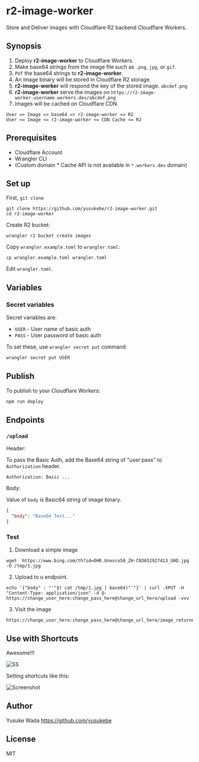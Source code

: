 # r2-image-worker

Store and Deliver images with Cloudflare R2 backend Cloudflare Workers.

## Synopsis

1. Deploy **r2-image-worker** to Cloudflare Workers.
1. Make base64 strings from the image file such as `.png`, `jpg`, or `gif`.
2. `PUT` the base64 strings to **r2-image-worker**.
3. An image binary will be stored in Cloudflare R2 storage.
4. **r2-image-worker** will respond the key of the stored image. `abcdef.png`
5. **r2-image-worker** serve the images on `https://r2-image-worker.username.workers.dev/abcdef.png`
6. Images will be cached on Cloudflare CDN.

```
User => Image => base64 => r2-image-worker => R2
User <= Image <= r2-image-worker <= CDN Cache <= R2
```

## Prerequisites

* Cloudflare Account
* Wrangler CLI
* (Custom domain * Cache API is not available in `*.workers.dev` domain)

## Set up


First, `git clone`

```
git clone https://github.com/yusukebe/r2-image-worker.git
cd r2-image-worker
```

Create R2 bucket:

```
wrangler r2 bucket create images
```

Copy `wrangler.example.toml` to `wrangler.toml`:

```
cp wrangler.example.toml wrangler.toml
```

Edit `wrangler.toml`.


## Variables

### Secret variables

Secret variables are:

- `USER` - User name of basic auth
- `PASS` - User password of basic auth

To set these, use `wrangler secret put` command:

```bash
wrangler secret put USER
```

## Publish

To publish to your Cloudflare Workers:

```bash
npm run deploy
```

## Endpoints

### `/upload`

Header:

To pass the Basic Auth, add the Base64 string of "user:pass" to `Authorization` header.

```
Authorization: Basic ...
```

Body:

Value of `body` is Basic64 string of image binary.

```json
{
  "body": "Base64 Text..."
}
```
### Test

1. Download a simple image

```
wget  https://www.bing.com/th?id=OHR.Unesco50_ZH-CN3652927413_UHD.jpg -O /tmp/1.jpg
```

2. Upload to u endpoint.

```
echo '{"body" : "'"$( cat /tmp/1.jpg | base64)"'"}' | curl -XPUT -H "Content-Type: application/json" -d @-  https://change_user_here:change_pass_here@change_url_here/upload -vvv
```

3. Visit the image

```
https://change_user_here:change_pass_here@change_url_here/image_returned_in_step2
```

## Use with Shortcuts

Awesome!!!

![SS](https://user-images.githubusercontent.com/10682/167978838-b3ef2d72-81ac-4058-b161-ccb2b4f0bc16.gif)

Setting shortcuts like this:

![Screenshot](https://github.com/yusukebe/r2-image-worker/assets/10682/4b028fdd-6852-42f7-8f0d-5de5e38b631b)

## Author

Yusuke Wada <https://github.com/yusukebe>

## License

MIT
